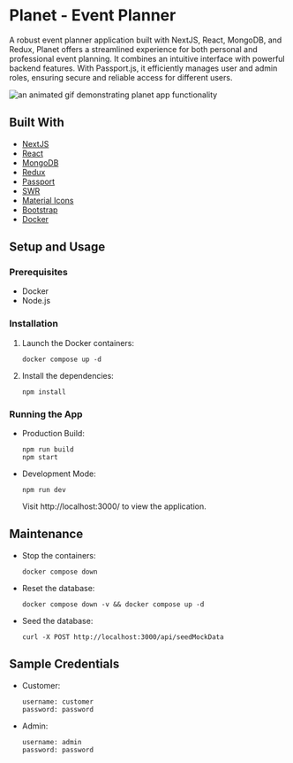 # Planet - Event Planner

A robust event planner application built with NextJS, React, MongoDB, and Redux, Planet offers a streamlined experience for both personal and professional event planning. It combines an intuitive interface with powerful backend features. With Passport.js, it efficiently manages user and admin roles, ensuring secure and reliable access for different users.

<img src="promos/planet_demo.gif"  alt="an animated gif demonstrating planet app functionality">

## Built With

- [NextJS](https://nextjs.org/)
- [React](https://reactjs.org/)
- [MongoDB](https://www.mongodb.com/)
- [Redux](https://redux.js.org/)
- [Passport](http://www.passportjs.org/)
- [SWR](https://swr.vercel.app/)
- [Material Icons](https://material-ui.com/components/material-icons/)
- [Bootstrap](https://getbootstrap.com/)
- [Docker](https://www.docker.com/)

## Setup and Usage

### Prerequisites

- Docker
- Node.js

### Installation

1. Launch the Docker containers:

   ```
   docker compose up -d
   ```

2. Install the dependencies:

   ```
   npm install
   ```

### Running the App

- Production Build:

  ```
  npm run build
  npm start
  ```

- Development Mode:

  ```
  npm run dev
  ```

  Visit http://localhost:3000/ to view the application.

## Maintenance

- Stop the containers:

  ```
  docker compose down
  ```

- Reset the database:

  ```
  docker compose down -v && docker compose up -d
  ```

- Seed the database:

  ```
  curl -X POST http://localhost:3000/api/seedMockData
  ```

## Sample Credentials

- Customer:

  ```
  username: customer
  password: password
  ```

- Admin:

  ```
  username: admin
  password: password
  ```
